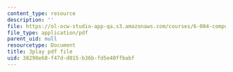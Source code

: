 ```yaml
---
content_type: resource
description: ''
file: https://ol-ocw-studio-app-qa.s3.amazonaws.com/courses/6-004-computation-structures-spring-2017/38298e68f47dd015b36bfd5e40ffbabf_ZPpuDMk9BOU.pdf
file_type: application/pdf
parent_uid: null
resourcetype: Document
title: 3play pdf file
uid: 38298e68-f47d-d015-b36b-fd5e40ffbabf
---
```

